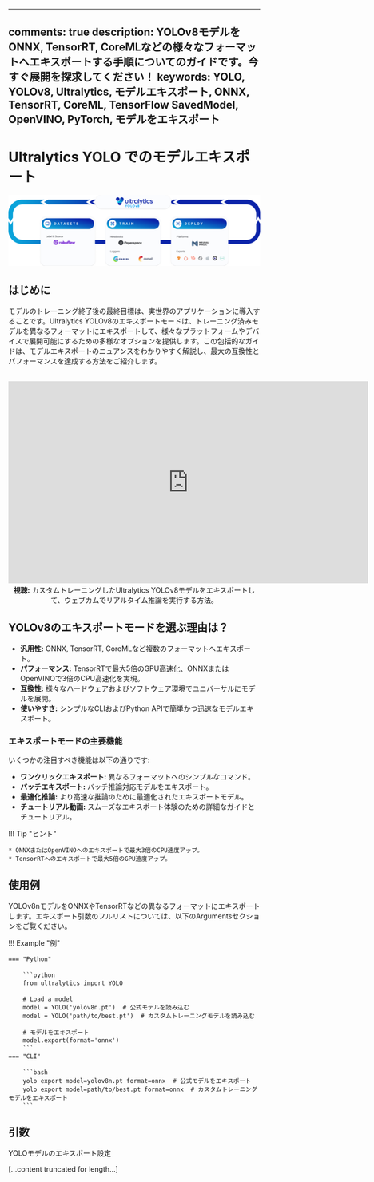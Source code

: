 ______________________________________________________________________

## comments: true description: YOLOv8モデルをONNX, TensorRT, CoreMLなどの様々なフォーマットへエキスポートする手順についてのガイドです。今すぐ展開を探求してください！ keywords: YOLO, YOLOv8, Ultralytics, モデルエキスポート, ONNX, TensorRT, CoreML, TensorFlow SavedModel, OpenVINO, PyTorch, モデルをエキスポート

# Ultralytics YOLO でのモデルエキスポート

<img width="1024" src="https://github.com/ultralytics/assets/raw/main/yolov8/banner-integrations.png" alt="Ultralytics YOLO エコシステムと統合">

## はじめに

モデルのトレーニング終了後の最終目標は、実世界のアプリケーションに導入することです。Ultralytics YOLOv8のエキスポートモードは、トレーニング済みモデルを異なるフォーマットにエキスポートして、様々なプラットフォームやデバイスで展開可能にするための多様なオプションを提供します。この包括的なガイドは、モデルエキスポートのニュアンスをわかりやすく解説し、最大の互換性とパフォーマンスを達成する方法をご紹介します。

<p align="center">
  <br>
  <iframe width="720" height="405" src="https://www.youtube.com/embed/WbomGeoOT_k?si=aGmuyooWftA0ue9X"
    title="YouTube video player" frameborder="0"
    allow="accelerometer; autoplay; clipboard-write; encrypted-media; gyroscope; picture-in-picture; web-share"
    allowfullscreen>
  </iframe>
  <br>
  <strong>視聴:</strong> カスタムトレーニングしたUltralytics YOLOv8モデルをエキスポートして、ウェブカムでリアルタイム推論を実行する方法。
</p>

## YOLOv8のエキスポートモードを選ぶ理由は？

- **汎用性:** ONNX, TensorRT, CoreMLなど複数のフォーマットへエキスポート。
- **パフォーマンス:** TensorRTで最大5倍のGPU高速化、ONNXまたはOpenVINOで3倍のCPU高速化を実現。
- **互換性:** 様々なハードウェアおよびソフトウェア環境でユニバーサルにモデルを展開。
- **使いやすさ:** シンプルなCLIおよびPython APIで簡単かつ迅速なモデルエキスポート。

### エキスポートモードの主要機能

いくつかの注目すべき機能は以下の通りです:

- **ワンクリックエキスポート:** 異なるフォーマットへのシンプルなコマンド。
- **バッチエキスポート:** バッチ推論対応モデルをエキスポート。
- **最適化推論:** より高速な推論のために最適化されたエキスポートモデル。
- **チュートリアル動画:** スムーズなエキスポート体験のための詳細なガイドとチュートリアル。

!!! Tip "ヒント"

```
* ONNXまたはOpenVINOへのエキスポートで最大3倍のCPU速度アップ。
* TensorRTへのエキスポートで最大5倍のGPU速度アップ。
```

## 使用例

YOLOv8nモデルをONNXやTensorRTなどの異なるフォーマットにエキスポートします。エキスポート引数のフルリストについては、以下のArgumentsセクションをご覧ください。

!!! Example "例"

````
=== "Python"

    ```python
    from ultralytics import YOLO

    # Load a model
    model = YOLO('yolov8n.pt')  # 公式モデルを読み込む
    model = YOLO('path/to/best.pt')  # カスタムトレーニングモデルを読み込む

    # モデルをエキスポート
    model.export(format='onnx')
    ```
=== "CLI"

    ```bash
    yolo export model=yolov8n.pt format=onnx  # 公式モデルをエキスポート
    yolo export model=path/to/best.pt format=onnx  # カスタムトレーニングモデルをエキスポート
    ```
````

## 引数

YOLOモデルのエキスポート設定

\[...content truncated for length...\]
